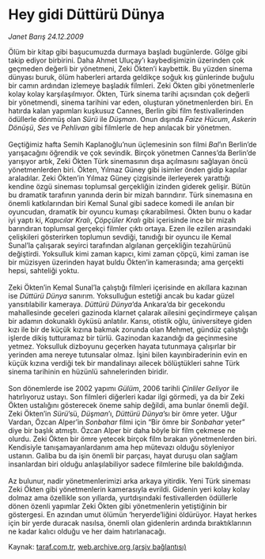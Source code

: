 # Hey gidi Düttürü Dünya

*Janet Barış 24.12.2009*

<div class="yazi">Ölüm bir kitap gibi başucumuzda durmaya başladı bugünlerde. Gölge gibi takip ediyor birbirini. Daha Ahmet Uluçay’ı kaybedişimizin üzerinden çok geçmeden değerli bir yönetmeni, Zeki Ökten’i kaybettik. Bu yüzden sinema dünyası buruk, ölüm haberleri artarda geldikçe soğuk kış günlerinde buğulu bir camın ardından izlemeye başladık filmleri. Zeki Ökten gibi yönetmenlerle kolay kolay karşılaşılmıyor. Ökten, Türk sinema tarihi açısından çok değerli bir yönetmendi, sinema tarihini var eden, oluşturan yönetmenlerden biri. En hatırda kalan yapımları kuşkusuz Cannes, Berlin gibi film festivallerinden ödüllerle dönmüş olan <i>Sürü</i> ile <i>Düşman</i>. Onun dışında <i>Faize Hücum</i>, <i>Askerin Dönüşü</i>, <i>Ses</i> ve <i>Pehlivan</i> gibi filmlerle de hep anılacak bir yönetmen. <br/><br/>Geçtiğimiz hafta Semih Kaplanoğlu’nun üçlemesinin son filmi <i>Bal</i>’ın Berlin’de yarışacağını öğrendik ve çok sevindik. Birçok yönetmen Cannes’da Berlin’de yarışıyor artık, Zeki Ökten Türk sinemasının dışa açılmasını sağlayan öncü yönetmenlerden biri. Ökten, Yılmaz Güney gibi isimler önden gidip kapılar araladılar. Zeki Ökten’in Yılmaz Güney çizgisinde ilerleyerek yarattığı kendine özgü sineması toplumsal gerçekliğin izinden giderek gelişir. Bütün bu dramatik tarafının yanında derin bir mizah barındırır. Türk sinemasına en önemli katkılarından biri Kemal Sunal gibi sadece komedi ile anılan bir oyuncudan, dramatik bir oyuncu kumaşı çıkarabilmesi. Ökten bunu o kadar iyi yaptı ki, <i>Kapıcılar Kralı</i>, <i>Çöpçüler Kralı</i> gibi içerisinde ince bir mizah barındıran toplumsal gerçekçi filmler çıktı ortaya. Ezen ile ezilen arasındaki çelişkileri gösterirken toplumun sevdiği, tanıdığı bir oyuncu ile Kemal Sunal’la çalışarak seyirci tarafından algılanan gerçekliğin tezahürünü değiştirdi. Yoksulluk kimi zaman kapıcı, kimi zaman çöpçü, kimi zaman ise bir müzisyen üzerinden hayat buldu Ökten’in kamerasında; ama gerçekti hepsi, sahteliği yoktu. <br/><br/>Zeki Ökten’in Kemal Sunal’la çalıştığı filmleri içerisinde en akıllara kazınan ise <i>Düttürü Dünya</i> sanırım. Yoksulluğun estetiği ancak bu kadar güzel yansıtılabilir kameraya. <i>Düttürü Dünya</i>’da Ankara’da bir gecekondu mahallesinde geceleri gazinoda klarnet çalarak ailesini geçindirmeye çalışan bir adamın dokunaklı öyküsü anlatılır. Karısı, otistik oğlu, üniversiteye giden kızı ile bir de küçük kızına bakmak zorunda olan Mehmet, gündüz çalıştığı işlerde dikiş tutturamaz bir türlü. Gazinodan kazandığı da geçinmesine yetmez. Yoksulluk dizboyunu geçerken hayata tutunmaya çalışırlar bir yerinden ama nereye tutunsalar olmaz. İşini bilen kayınbiraderinin evin en küçük kızına verdiği tek bir mandalinayı ailecek bölüştükleri sahne Türk sinema tarihinin en hüzünlü sahnelerinden biridir. <br/><br/>Son dönemlerde ise 2002 yapımı <i>Gülüm</i>, 2006 tarihli <i>Çinliler Geliyor</i> ile hatırlıyoruz ustayı. Son filmleri diğerleri kadar ilgi görmedi, ya da bir Zeki Ökten ustalığını gösterecek öneme sahip değildi, ama bunlar önemli değil. Zeki Ökten’in <i>Sürü</i>’sü, <i>Düşman</i>’ı, <i>Düttürü Dünya</i>’sı bir ömre yeter. Uğur Vardan, Özcan Alper’in <i>Sonbahar</i> filmi için “Bir ömre bir <i>Sonbahar</i> yeter” diye bir başlık atmıştı. Özcan Alper bir daha böyle bir film çekmese ne olurdu. Zeki Ökten bir ömre yetecek birçok film bırakan yönetmenlerden biri. Kendisiyle tanışamayanlardanım ama hep mütevazı olduğu söyleniyor ustanın. Galiba bu da işin önemli bir parçası, hayat duruşu olan sağlam insanlardan biri olduğu anlaşılabiliyor sadece filmlerine bile bakıldığında. <br/><br/>Az bulunur, nadir yönetmenlerimizi arka arkaya yitirdik. Yeni Türk sineması Zeki Ökten gibi yönetmenlerin kamerasıyla evrildi. Gidenin yeri kolay kolay dolmaz ama özellikle son yıllarda, yurtdışındaki festivallerden ödüllerle dönen özenli yapımlar Zeki Ökten gibi yönetmenlerin yetiştiğinin bir göstergesi. En azından umut ölümün ‘heryerde’liğini öldürüyor. Hayat herkes için bir yerde duracak nasılsa, önemli olan gidenlerin ardında bıraktıklarının ne kadar kalıcı olduğu ve her daim hatırlanacağı. 
              </div>

Kaynak: [taraf.com.tr](http://taraf.com.tr:80/makale/9202.htm), [web.archive.org (arşiv bağlantısı)](http://web.archive.org/web/20100323195257/http://taraf.com.tr:80/makale/9202.htm)
